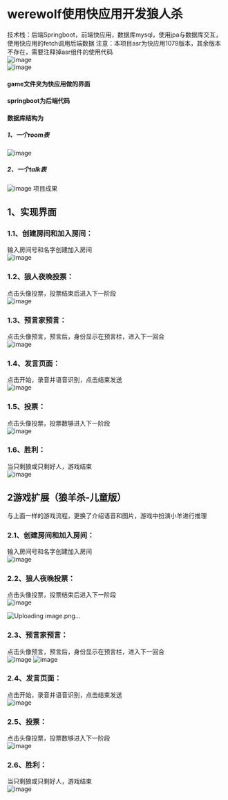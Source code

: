 # werewolf使用快应用开发狼人杀
技术栈：后端Springboot，前端快应用，数据库mysql，使用jpa与数据库交互，使用快应用的fetch调用后端数据
注意：本项目asr为快应用1079版本，其余版本不存在，需要注释掉asr组件的使用代码
<br>
![image](https://user-images.githubusercontent.com/39187594/146669501-4f0f371b-4c58-45ae-ad29-1765e47f2030.png)<br>
![image](https://user-images.githubusercontent.com/39187594/146669496-91ef64a5-615a-4d9d-ad91-c1aa27d2d284.png)

#### game文件夹为快应用做的界面
#### springboot为后端代码
#### 数据库结构为
##### 1、一个room表<br>
![image](https://user-images.githubusercontent.com/39187594/146669332-cbc03fdb-2ada-4cf1-8646-1a3343ea709d.png)

##### 2、一个talk表<br>
![image](https://user-images.githubusercontent.com/39187594/146669341-f0b2b3a3-fedc-4872-a56e-902521af8407.png)
项目成果
## 1、实现界面
### 1.1、创建房间和加入房间：
输入房间号和名字创建加入房间<br>
![image](https://user-images.githubusercontent.com/39187594/146669526-785b9186-89ee-4561-9d67-268fdd53da3a.png)
### 1.2、狼人夜晚投票：
点击头像投票，投票结束后进入下一阶段<br>
  ![image](https://user-images.githubusercontent.com/39187594/146669532-5eef7100-6ed7-45c2-8ce7-31a407f1d660.png)

### 1.3、预言家预言：
点击头像预言，预言后，身份显示在预言栏，进入下一回合<br>
 ![image](https://user-images.githubusercontent.com/39187594/146669535-cbc86183-f92a-479a-bc41-36e177416e03.png)
 
### 1.4、发言页面：
点击开始，录音并语音识别，点击结束发送<br>
 ![image](https://user-images.githubusercontent.com/39187594/146669761-cbeb4c98-c125-491e-aad0-b5c5090f589f.png)

### 1.5、投票：
点击头像投票，投票数够进入下一阶段<br>
 ![image](https://user-images.githubusercontent.com/39187594/146669765-62eb35d0-afd6-464d-9ca5-f9148482686c.png)

### 1.6、胜利：
当只剩狼或只剩好人，游戏结束<br>
![image](https://user-images.githubusercontent.com/39187594/146669770-683bac8e-ada1-46dd-a16c-0c261b5ebecc.png)

  ## 2游戏扩展（狼羊杀-儿童版）
与上面一样的游戏流程，更换了介绍语音和图片，游戏中扮演小羊进行推理

### 2.1、创建房间和加入房间：
输入房间号和名字创建加入房间<br>
 ![image](https://user-images.githubusercontent.com/39187594/146669792-28e041df-5b06-4de2-b8af-718212338d87.png)

### 2.2、狼人夜晚投票：
点击头像投票，投票结束后进入下一阶段<br>
![image](https://user-images.githubusercontent.com/39187594/146669795-644de741-66f4-45bd-afc6-5a4992caafdc.png)

  ![Uploading image.png…]()

### 2.3、预言家预言：
点击头像预言，预言后，身份显示在预言栏，进入下一回合<br>
 ![image](https://user-images.githubusercontent.com/39187594/146669558-5559e31e-4c27-4b6b-8869-1b6b19f05bcd.png)
![image](https://user-images.githubusercontent.com/39187594/146669559-204ef9d0-66c6-4fcc-b5f7-13cf35e267ac.png)
 
### 2.4、发言页面：
点击开始，录音并语音识别，点击结束发送<br>
 ![image](https://user-images.githubusercontent.com/39187594/146669562-9e1dd8f5-ba96-47ea-8307-034a74f8aeda.png)

### 2.5、投票：
点击头像投票，投票数够进入下一阶段<br>
 ![image](https://user-images.githubusercontent.com/39187594/146669564-cd704790-8172-4955-8982-0f72f0dc1ad5.png)

### 2.6、胜利：
当只剩狼或只剩好人，游戏结束<br>
 ![image](https://user-images.githubusercontent.com/39187594/146669565-6a630fab-2921-4763-8e9e-5e506a98a9a6.png)

